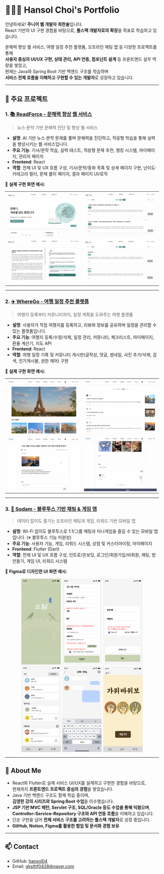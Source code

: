 # 👩🏻‍💻 Hansol Choi's Portfolio

안녕하세요! **주니어 웹 개발자 최한솔**입니다.  
React 기반의 UI 구현 경험을 바탕으로, **풀스택 개발자로의 확장**을 목표로 학습하고 있습니다.

문해력 향상 웹 서비스, 여행 일정 추천 플랫폼, 오프라인 채팅 앱 등 다양한 프로젝트를 통해  
**사용자 중심의 UI/UX 구현, 상태 관리, API 연동, 컴포넌트 설계** 등 프론트엔드 실무 역량을 쌓았고,  
현재는 Java와 Spring Boot 기반 백엔드 구조를 학습하며  
**서비스 전체 흐름을 이해하고 구현할 수 있는 개발자**로 성장하고 있습니다.

---

## 🔗 주요 프로젝트

### 1. [📚 ReadForce - 문해력 향상 웹 서비스](https://github.com/hansol04/ReadForce)

> 뉴스·문학 기반 문해력 진단 및 향상 웹 서비스

- **설명**: AI 기반 뉴스·문학 문제를 풀며 문해력을 진단하고, 적응형 학습을 통해 실력을 향상시키는 웹 서비스입니다.
- **주요 기능**: 기사/문학 학습, 실력 테스트, 적응형 문제 추천, 랭킹 시스템, 마이페이지, 관리자 페이지
- **Frontend**: React 
- **역할**: 전체 UI 및 UX 흐름 구성, 기사/문학/동화 목록 및 상세 페이지 구현, 난이도·카테고리 필터, 문제 풀이 페이지, 결과 페이지 UI/로직

🔽 **실제 구현 화면 예시:**
<table>
<tr>
  <td><img src="./assets/ReadForce_1.png" width="400"/></td>
  <td><img src="./assets/ReadForce_2.png" width="400"/></td>
</tr>
<tr>
  <td><img src="./assets/ReadForce_3.png" width="400"/></td>
  <td><img src="./assets/ReadForce_4.png" width="400"/></td>
</tr>
</table>

---

### 2. [✈️ WhereGo - 여행 일정 추천 플랫폼](https://github.com/hansol04/WhereGo)

> 여행지 등록부터 커뮤니티까지, 일정 계획을 도와주는 여행 플랫폼

- **설명**: 사용자가 직접 여행지를 등록하고, 리뷰와 정보를 공유하며 일정을 관리할 수 있는 플랫폼입니다.
- **주요 기능**: 여행지 등록/수정/삭제, 일정 관리, 커뮤니티, 체크리스트, 마이페이지, 환율 계산기, 지도 API
- **Frontend**: React 
- **역할**: 여행 일정 기록 및 커뮤니티 게시판(글작성, 댓글, 썸네일, 사진 추가/삭제, 검색, 인기게시물, 권한 제어) 구현

🔽 **실제 구현 화면 예시:**
<table>
<tr>
  <td><img src="./assets/WhereGo_1.png" width="400"/></td>
  <td><img src="./assets/WhereGo_2.png" width="400"/></td>
</tr>
<tr>
  <td><img src="./assets/WhereGo_3.png" width="400"/></td>
  <td><img src="./assets/WhereGo_4.png" width="400"/></td>
</tr>
</table>

---

### 3. [📡 Sodam - 블루투스 기반 채팅 & 게임 앱](https://github.com/hansol04/Sodam)

> 데이터 없이도 즐기는 오프라인 채팅과 게임, 리워드 기반 모바일 앱

- **설명**: Wi-Fi 없이도 블루투스로 1:1/그룹 채팅과 미니게임을 즐길 수 있는 모바일 앱입니다. (※ 블루투스 기능 미완성)
- **주요 기능**: 사용자 기능, 게임, 리워드 시스템, 상점 및 커스터마이징, 마이페이지
- **Frontend**: Flutter (Dart)
- **역할**: 전체 UI 및 UX 흐름 구성, 인트로/온보딩, 로그인/회원가입/비회원, 채팅, 방 만들기, 게임 UI, 리워드 시스템

🔽 **Figma로 디자인한 UI 화면 예시:**
  <p align="center">
  <img src="./assets/Sodam_1.png" width="130"/>
  <img src="./assets/Sodam_2.png" width="130"/>
  <img src="./assets/Sodam_3.png" width="130"/>
  <img src="./assets/Sodam_4.png" width="130"/>
  <img src="./assets/Sodam_5.png" width="130"/>
  <img src="./assets/Sodam_6.png" width="130"/>
</p>

---

## 💬 About Me

- React와 Flutter로 실제 서비스 UI/UX를 설계하고 구현한 경험을 바탕으로,  
  현재까지 **프론트엔드 프로젝트 중심의 경험**을 쌓았습니다.  
- Java 기반 백엔드 구조도 함께 학습 중이며,  
  **김영한 강의 시리즈와 Spring Boot 수업**을 이수했습니다.  
- **JSP 기반 MVC 패턴, Servlet 구조, SQL/Oracle 등도 수업을 통해 익혔으며**,  
  **Controller–Service–Repository 구조와 API 연동 흐름**을 이해하고 있습니다.  
- 단순 구현을 넘어 **전체 서비스 구조를 고려하는 풀스택 개발자**로 성장 중입니다.  
- **GitHub, Notion, Figma를 활용한 협업 및 문서화 경험 보유**

---

## 📫 Contact

- GitHub: [hansol04](https://github.com/hansol04)  
- Email: gksthf0428@naver.com

